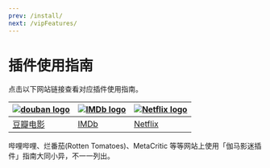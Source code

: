 ```yaml
---
prev: /install/
next: /vipFeatures/
---
```


# 插件使用指南

点击以下网站链接查看对应插件使用指南。

| [![douban logo](/assets/douban.logo.png)](/usage/usageDouban/) | [![IMDb logo](/assets/imdb.logo.png)](/usage/usageIMDb/) | [![Netflix logo](/assets/netflix.logo.png)](/usage/usageNetflix/) |
| -------------------------------------------------------------- | -------------------------------------------------------- | ----------------------------------------------------------------- |
| [豆瓣电影](/usage/usageDouban/)                                | [IMDb](/usage/usageIMDb/)                                | [Netflix](/usage/usageNetflix/)                                   |

哔哩哔哩、烂番茄(Rotten Tomatoes)、MetaCritic 等等网站上使用「伽马影迷插件」指南大同小异，不一一列出。
